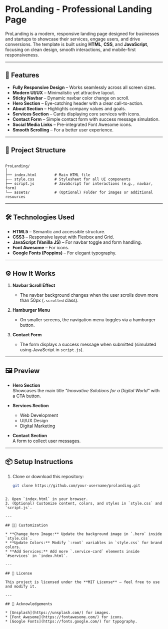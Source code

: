 # ProLanding - Professional Landing Page

ProLanding is a modern, responsive landing page designed for businesses and startups to showcase their services, engage users, and drive conversions. The template is built using **HTML**, **CSS**, and **JavaScript**, focusing on clean design, smooth interactions, and mobile-first responsiveness.

---

## 🚀 Features

- **Fully Responsive Design** – Works seamlessly across all screen sizes.
- **Modern UI/UX** – Minimalistic yet attractive layout.
- **Sticky Navbar** – Dynamic navbar color change on scroll.
- **Hero Section** – Eye-catching header with a clear call-to-action.
- **About Section** – Highlights company values and goals.
- **Services Section** – Cards displaying core services with icons.
- **Contact Form** – Simple contact form with success message simulation.
- **Social Media Links** – Pre-integrated Font Awesome icons.
- **Smooth Scrolling** – For a better user experience.

---

## 📂 Project Structure

```

ProLanding/
│
├── index.html        # Main HTML file
├── style.css         # Stylesheet for all UI components
├── script.js         # JavaScript for interactions (e.g., navbar, form)
└── assets/           # (Optional) Folder for images or additional resources

````

---

## 🛠️ Technologies Used

- **HTML5** – Semantic and accessible structure.
- **CSS3** – Responsive layout with Flexbox and Grid.
- **JavaScript (Vanilla JS)** – For navbar toggle and form handling.
- **Font Awesome** – For icons.
- **Google Fonts (Poppins)** – For elegant typography.

---

## ⚙️ How It Works

1. **Navbar Scroll Effect**  
   - The navbar background changes when the user scrolls down more than 50px (`.scrolled` class).

2. **Hamburger Menu**  
   - On smaller screens, the navigation menu toggles via a hamburger button.

3. **Contact Form**  
   - The form displays a success message when submitted (simulated using JavaScript in `script.js`).

---

## 🖼️ Preview

- **Hero Section**  
  Showcases the main title *"Innovative Solutions for a Digital World"* with a CTA button.

- **Services Section**  
  - Web Development
  - UI/UX Design
  - Digital Marketing

- **Contact Section**  
  A form to collect user messages.

---

## 📦 Setup Instructions

1. Clone or download this repository:
   ```bash
   git clone https://github.com/your-username/prolanding.git
````

2. Open `index.html` in your browser.
3. (Optional) Customize content, colors, and styles in `style.css` and `script.js`.

---

## 🧑‍💻 Customization

* **Change Hero Image:** Update the background image in `.hero` inside `style.css`.
* **Update Colors:** Modify `:root` variables in `style.css` for brand colors.
* **Add Services:** Add more `.service-card` elements inside `#services` in `index.html`.

---

## 📜 License

This project is licensed under the **MIT License** – feel free to use and modify it.

---

## 🙌 Acknowledgements

* [Unsplash](https://unsplash.com/) for images.
* [Font Awesome](https://fontawesome.com/) for icons.
* [Google Fonts](https://fonts.google.com/) for typography.

